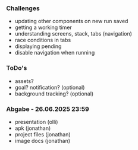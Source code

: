 ### Challenges

- updating other components on new run saved
- getting a working timer
- understanding screens, stack, tabs (navigation)
- race conditions in tabs
- displaying pending
- disable navigation when running

### ToDo's

- assets?
- goal? notification? (optional)
- background tracking? (optional)

### Abgabe - 26.06.2025 23:59

- presentation (olli)
- apk (jonathan)
- project files (jonathan)
- image docs (jonathan)

